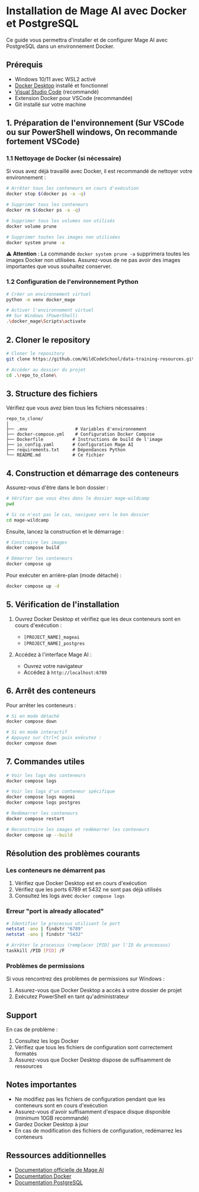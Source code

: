 # Installation de Mage AI avec Docker et PostgreSQL

Ce guide vous permettra d'installer et de configurer Mage AI avec PostgreSQL dans un environnement Docker.

## Prérequis

- Windows 10/11 avec WSL2 activé
- [Docker Desktop](https://www.docker.com/products/docker-desktop/) installé et fonctionnel
- [Visual Studio Code](https://code.visualstudio.com/) (recommandé)
- Extension Docker pour VSCode (recommandée)
- Git installé sur votre machine

## 1. Préparation de l'environnement (Sur VSCode ou sur PowerShell windows, On recommande fortement VSCode)

### 1.1 Nettoyage de Docker (si nécessaire)

Si vous avez déjà travaillé avec Docker, il est recommandé de nettoyer votre environnement :

```bash
# Arrêter tous les conteneurs en cours d'exécution
docker stop $(docker ps -a -q)

# Supprimer tous les conteneurs
docker rm $(docker ps -a -q)

# Supprimer tous les volumes non utilisés
docker volume prune

# Supprimer toutes les images non utilisées
docker system prune -a
```

⚠️ **Attention** : La commande `docker system prune -a` supprimera toutes les images Docker non utilisées. Assurez-vous de ne pas avoir des images importantes que vous souhaitez conserver.

### 1.2 Configuration de l'environnement Python

```bash
# Créer un environnement virtuel
python -m venv docker_mage

# Activer l'environnement virtuel
## Sur Windows (PowerShell)
.\docker_mage\Scripts\activate
```

## 2. Cloner le repository

```bash
# Cloner le repository
git clone https://github.com/WildCodeSchool/data-training-resources.git repo_to_clone

# Accéder au dossier du projet
cd .\repo_to_clone\
```

## 3. Structure des fichiers

Vérifiez que vous avez bien tous les fichiers nécessaires :

```
repo_to_clone/
│
├── .env                  # Variables d'environnement
├── docker-compose.yml    # Configuration Docker Compose
├── Dockerfile           # Instructions de build de l'image
├── io_config.yaml       # Configuration Mage AI
├── requirements.txt     # Dépendances Python
└── README.md            # Ce fichier
```

## 4. Construction et démarrage des conteneurs

Assurez-vous d'être dans le bon dossier :
```bash
# Vérifier que vous êtes dans le dossier mage-wildcamp
pwd

# Si ce n'est pas le cas, naviguez vers le bon dossier
cd mage-wildcamp
```

Ensuite, lancez la construction et le démarrage :
```bash
# Construire les images
docker compose build

# Démarrer les conteneurs
docker compose up
```

Pour exécuter en arrière-plan (mode détaché) :
```bash
docker compose up -d
```
## 5. Vérification de l'installation

1. Ouvrez Docker Desktop et vérifiez que les deux conteneurs sont en cours d'exécution :
   - `[PROJECT_NAME]_mageai`
   - `[PROJECT_NAME]_postgres`

2. Accédez à l'interface Mage AI :
   - Ouvrez votre navigateur
   - Accédez à `http://localhost:6789`

## 6. Arrêt des conteneurs

Pour arrêter les conteneurs :
```bash
# Si en mode détaché
docker compose down

# Si en mode interactif
# Appuyez sur Ctrl+C puis exécutez :
docker compose down
```

## 7. Commandes utiles

```bash
# Voir les logs des conteneurs
docker compose logs

# Voir les logs d'un conteneur spécifique
docker compose logs mageai
docker compose logs postgres

# Redémarrer les conteneurs
docker compose restart

# Reconstruire les images et redémarrer les conteneurs
docker compose up --build
```

## Résolution des problèmes courants

### Les conteneurs ne démarrent pas

1. Vérifiez que Docker Desktop est en cours d'exécution
2. Vérifiez que les ports 6789 et 5432 ne sont pas déjà utilisés
3. Consultez les logs avec `docker compose logs`

### Erreur "port is already allocated"

```bash
# Identifier le processus utilisant le port
netstat -ano | findstr "6789"
netstat -ano | findstr "5432"

# Arrêter le processus (remplacer [PID] par l'ID du processus)
taskkill /PID [PID] /F
```

### Problèmes de permissions

Si vous rencontrez des problèmes de permissions sur Windows :
1. Assurez-vous que Docker Desktop a accès à votre dossier de projet
2. Exécutez PowerShell en tant qu'administrateur

## Support

En cas de problème :
1. Consultez les logs Docker
2. Vérifiez que tous les fichiers de configuration sont correctement formatés
3. Assurez-vous que Docker Desktop dispose de suffisamment de ressources

## Notes importantes

- Ne modifiez pas les fichiers de configuration pendant que les conteneurs sont en cours d'exécution
- Assurez-vous d'avoir suffisamment d'espace disque disponible (minimum 10GB recommandé)
- Gardez Docker Desktop à jour
- En cas de modification des fichiers de configuration, redémarrez les conteneurs

## Ressources additionnelles

- [Documentation officielle de Mage AI](https://docs.mage.ai/)
- [Documentation Docker](https://docs.docker.com/)
- [Documentation PostgreSQL](https://www.postgresql.org/docs/)
